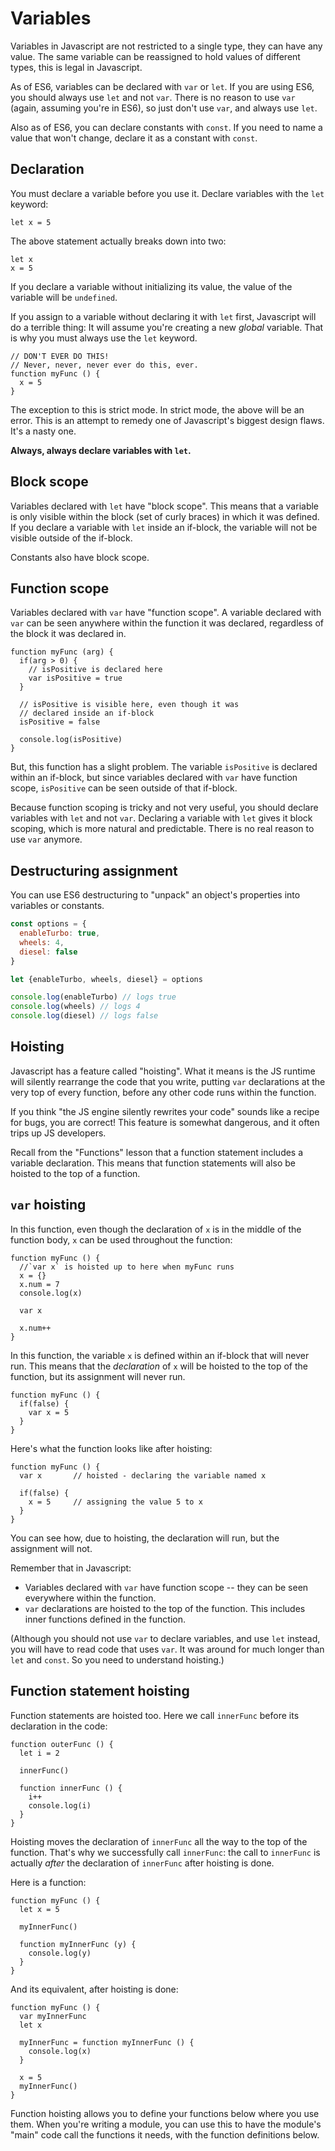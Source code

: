 # Variables

Variables in Javascript are not restricted to a single type, they can have any value. The same variable can be reassigned to hold values of different types, this is legal in Javascript.

As of ES6, variables can be declared with `var` or `let`. If you are using ES6, you should always use `let` and not `var`. There is no reason to use `var` (again, assuming you're in ES6), so just don't use `var`, and always use `let`.

Also as of ES6, you can declare constants with `const`. If you need to name a value that won't change, declare it as a constant with `const`.

## Declaration

You must declare a variable before you use it. Declare variables with the `let` keyword:

`let x = 5`

The above statement actually breaks down into two:

```javascriot
let x
x = 5
```

If you declare a variable without initializing its value, the value of the variable will be `undefined`.

If you assign to a variable without declaring it with `let` first, Javascript will do a terrible thing: It will assume you're creating a new *global* variable. That is why you must always use the `let` keyword.

```
// DON'T EVER DO THIS! 
// Never, never, never ever do this, ever.
function myFunc () {
  x = 5
}
```

The exception to this is strict mode. In strict mode, the above will be an error. This is an attempt to remedy one of Javascript's biggest design flaws. It's a nasty one. 

**Always, always declare variables with `let`.**

## Block scope

Variables declared with `let` have "block scope". This means that a variable is only visible within the block (set of curly braces) in which it was defined. If you declare a variable with `let` inside an if-block, the variable will not be visible outside of the if-block.

Constants also have block scope.


## Function scope

Variables declared with `var` have "function scope". A variable declared with `var` can be seen anywhere within the function it was declared, regardless of the block it was declared in.

```
function myFunc (arg) {
  if(arg > 0) {
    // isPositive is declared here
    var isPositive = true
  }

  // isPositive is visible here, even though it was
  // declared inside an if-block
  isPositive = false

  console.log(isPositive)
}
```

But, this function has a slight problem. The variable `isPositive` is declared within an if-block, but since variables declared with `var` have function scope, `isPositive` can be seen outside of that if-block.

Because function scoping is tricky and not very useful, you should declare variables with `let` and not `var`. Declaring a variable with `let` gives it block scoping, which is more natural and predictable. There is no real reason to use `var` anymore.

## Destructuring assignment

You can use ES6 destructuring to "unpack" an object's properties into variables or constants.

```javascript
const options = {
  enableTurbo: true,
  wheels: 4,
  diesel: false
}

let {enableTurbo, wheels, diesel} = options

console.log(enableTurbo) // logs true
console.log(wheels) // logs 4
console.log(diesel) // logs false
```

## Hoisting

Javascript has a feature called "hoisting". What it means is the JS runtime will silently rearrange the code that you write, putting `var` declarations at the very top of every function, before any other code runs within the function.

If you think "the JS engine silently rewrites your code" sounds like a recipe for bugs, you are correct! This feature is somewhat dangerous, and it often trips up JS developers.

Recall from the "Functions" lesson that a function statement includes a variable declaration. This means that function statements will also be hoisted to the top of a function.

## `var` hoisting

In this function, even though the declaration of `x` is in the middle of the function body, `x` can be used throughout the function:

```
function myFunc () {
  //`var x` is hoisted up to here when myFunc runs
  x = {}
  x.num = 7
  console.log(x)

  var x

  x.num++
}
```

In this function, the variable `x` is defined within an if-block that will never run. This means that the *declaration* of `x` will be hoisted to the top of the function, but its assignment will never run.

```
function myFunc () {
  if(false) {
    var x = 5
  }
}
```

Here's what the function looks like after hoisting:

```
function myFunc () {
  var x       // hoisted - declaring the variable named x

  if(false) {
    x = 5     // assigning the value 5 to x
  }
}
```

You can see how, due to hoisting, the declaration will run, but the assignment will not.

Remember that in Javascript:

* Variables declared with `var` have function scope -- they can be seen everywhere within the function.
* `var` declarations are hoisted to the top of the function. This includes inner functions defined in the function.

(Although you should not use `var` to declare variables, and use `let` instead, you will have to read code that uses `var`. It was around for much longer than `let` and `const`. So you need to understand hoisting.)

## Function statement hoisting

Function statements are hoisted too. Here we call `innerFunc` before its declaration in the code:

```
function outerFunc () {
  let i = 2

  innerFunc()

  function innerFunc () {
    i++
    console.log(i)
  }
}
```

Hoisting moves the declaration of `innerFunc` all the way to the top of the function. That's why we successfully call `innerFunc`: the call to `innerFunc` is actually *after* the declaration of `innerFunc` after hoisting is done.

Here is a function:

```
function myFunc () {
  let x = 5

  myInnerFunc()

  function myInnerFunc (y) {
    console.log(y)
  }
}
```

And its equivalent, after hoisting is done:

```
function myFunc () {
  var myInnerFunc
  let x

  myInnerFunc = function myInnerFunc () {
    console.log(x)
  }

  x = 5
  myInnerFunc()
}
```

Function hoisting allows you to define your functions below where you use them. When you're writing a module, you can use this to have the module's "main" code call the functions it needs, with the function definitions below.
